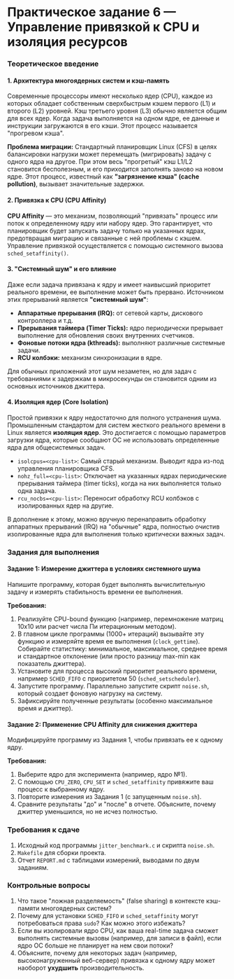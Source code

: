 # Практическое задание 6 — Управление привязкой к CPU и изоляция ресурсов

### Теоретическое введение

#### 1. Архитектура многоядерных систем и кэш-память

Современные процессоры имеют несколько ядер (CPU), каждое из которых обладает собственным сверхбыстрым кэшем первого (L1) и второго (L2) уровней. Кэш третьего уровня (L3) обычно является общим для всех ядер. Когда задача выполняется на одном ядре, ее данные и инструкции загружаются в его кэши. Этот процесс называется "прогревом кэша".

**Проблема миграции:** Стандартный планировщик Linux (CFS) в целях балансировки нагрузки может перемещать (мигрировать) задачу с одного ядра на другое. При этом весь "прогретый" кэш L1/L2 становится бесполезным, и его приходится заполнять заново на новом ядре. Этот процесс, известный как **"загрязнение кэша" (cache pollution)**, вызывает значительные задержки.

#### 2. Привязка к CPU (CPU Affinity)

**CPU Affinity** — это механизм, позволяющий "привязать" процесс или поток к определенному ядру или набору ядер. Это гарантирует, что планировщик будет запускать задачу только на указанных ядрах, предотвращая миграцию и связанные с ней проблемы с кэшем. Управление привязкой осуществляется с помощью системного вызова `sched_setaffinity()`.

#### 3. "Системный шум" и его влияние

Даже если задача привязана к ядру и имеет наивысший приоритет реального времени, ее выполнение может быть прервано. Источником этих прерываний является **"системный шум"**: 
- **Аппаратные прерывания (IRQ):** от сетевой карты, дискового контроллера и т.д.
- **Прерывания таймера (Timer Ticks):** ядро периодически прерывает выполнение для обновления своих внутренних счетчиков.
- **Фоновые потоки ядра (kthreads):** выполняют различные системные задачи.
- **RCU колбэки:** механизм синхронизации в ядре.

Для обычных приложений этот шум незаметен, но для задач с требованиями к задержкам в микросекунды он становится одним из основных источников джиттера.

#### 4. Изоляция ядер (Core Isolation)

Простой привязки к ядру недостаточно для полного устранения шума. Промышленным стандартом для систем жесткого реального времени в Linux является **изоляция ядер**. Это достигается с помощью параметров загрузки ядра, которые сообщают ОС не использовать определенные ядра для общесистемных задач.

- `isolcpus=<cpu-list>`: Самый старый механизм. Выводит ядра из-под управления планировщика CFS.
- `nohz_full=<cpu-list>`: Отключает на указанных ядрах периодические прерывания таймера (timer ticks), когда на них выполняется только одна задача.
- `rcu_nocbs=<cpu-list>`: Переносит обработку RCU колбэков с изолированных ядер на другие.

В дополнение к этому, можно вручную перенаправить обработку аппаратных прерываний (IRQ) на "обычные" ядра, полностью очистив изолированные ядра для выполнения только критически важных задач.

### Задания для выполнения

#### Задание 1: Измерение джиттера в условиях системного шума

Напишите программу, которая будет выполнять вычислительную задачу и измерять стабильность времени ее выполнения.

**Требования:**
1.  Реализуйте CPU-bound функцию (например, перемножение матриц 10x10 или расчет числа Пи итерационным методом).
2.  В главном цикле программы (1000+ итераций) вызывайте эту функцию и измеряйте время ее выполнения (`clock_gettime`). Собирайте статистику: минимальное, максимальное, среднее время и стандартное отклонение (или просто разницу max-min как показатель джиттера).
3.  Установите для процесса высокий приоритет реального времени, например `SCHED_FIFO` с приоритетом 50 (`sched_setscheduler`).
4.  Запустите программу. Параллельно запустите скрипт `noise.sh`, который создает фоновую нагрузку на систему.
5.  Зафиксируйте полученные результаты (особенно максимальное время и джиттер).

#### Задание 2: Применение CPU Affinity для снижения джиттера

Модифицируйте программу из Задания 1, чтобы привязать ее к одному ядру.

**Требования:**
1.  Выберите ядро для эксперимента (например, ядро №1).
2.  С помощью `CPU_ZERO`, `CPU_SET` и `sched_setaffinity` привяжите ваш процесс к выбранному ядру.
3.  Повторите измерения из Задания 1 (с запущенным `noise.sh`).
4.  Сравните результаты "до" и "после" в отчете. Объясните, почему джиттер уменьшился, но не исчез полностью.

### Требования к сдаче

1.  Исходный код программы `jitter_benchmark.c` и скрипта `noise.sh`.
2.  `Makefile` для сборки проекта.
3.  Отчет `REPORT.md` с таблицами измерений, выводами по двум заданиям.

### Контрольные вопросы

1.  Что такое "ложная разделяемость" (false sharing) в контексте кэш-памяти многоядерных систем?
2.  Почему для установки `SCHED_FIFO` и `sched_setaffinity` могут потребоваться права `sudo`? Как можно этого избежать?
3.  Если вы изолировали ядро CPU, как ваша real-time задача сможет выполнять системные вызовы (например, для записи в файл), если ядро ОС больше не планирует на нем свои потоки?
4.  Объясните, почему для некоторых задач (например, высоконагруженный веб-сервер) привязка к одному ядру может наоборот **ухудшить** производительность.